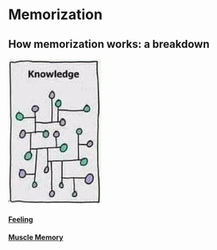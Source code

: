 # Memorization

## How memorization works: a breakdown

![](/assets/images/knowledge.png)

#### [Feeling](/learning.memorization.feeling.md)

#### [Muscle Memory](/learning.memorization.muscle-memory.md)